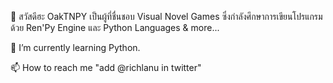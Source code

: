 👋 สวัสดีฮะ OakTNPY เป็นผู้ที่ชื่นชอบ Visual Novel Games
ซึ่งกำลังศึกษาการเขียนโปรแกรม ด้วย Ren'Py Engine และ
Python Languages & more...

🌱 I’m currently learning Python.

📫 How to reach me "add @richlanu in twitter"

<!---
OakTNPY/OakTNPY is a ✨ special ✨ repository because its `README.md` (this file) appears on your GitHub profile.
You can click the Preview link to take a look at your changes.
--->
